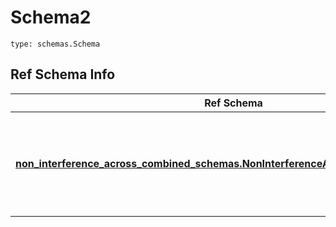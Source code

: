 # Schema2
```
type: schemas.Schema
```

## Ref Schema Info
Ref Schema | Input Type | Output Type
---------- | ---------- | -----------
[**non_interference_across_combined_schemas.NonInterferenceAcrossCombinedSchemas**](../../../../../../components/schema/non_interference_across_combined_schemas.md) | dict, schemas.immutabledict, str, datetime.date, datetime.datetime, uuid.UUID, int, float, bool, None, list, tuple, bytes, io.FileIO, io.BufferedReader | schemas.immutabledict, str, float, int, bool, None, tuple, bytes, io.FileIO
